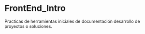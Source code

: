 # FrontEnd_Intro

Practicas de herramientas iniciales de documentación desarrollo de proyectos o soluciones.
